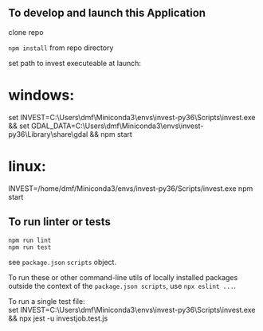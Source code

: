 To develop and launch this Application
--------------------------

clone repo  

`npm install` from repo directory  

set path to invest executeable at launch:  

# windows:  
set INVEST=C:\\Users\\dmf\\Miniconda3\\envs\\invest-py36\\Scripts\\invest.exe && set GDAL_DATA=C:\\Users\\dmf\\Miniconda3\\envs\\invest-py36\\Library\\share\\gdal && npm start  


  
# linux:  
INVEST=/home/dmf/Miniconda3/envs/invest-py36/Scripts/invest.exe npm start  


To run linter or tests
-----------------------------
`npm run lint`  
`npm run test`  

see `package.json` `scripts` object.  

To run these or other command-line utils of locally installed packages outside the context of the `package.json scripts`, use `npx eslint ...`. 

To run a single test file:  
set INVEST=C:\\Users\\dmf\\Miniconda3\\envs\\invest-py36\\Scripts\\invest.exe && npx jest -u investjob.test.js